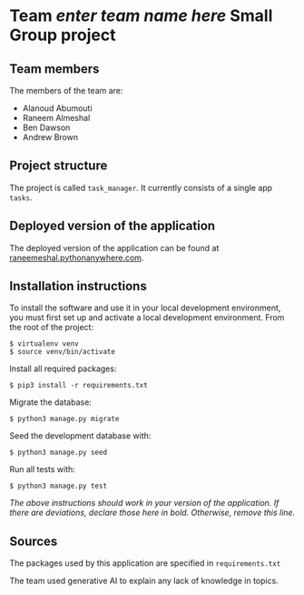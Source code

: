 # Team *enter team name here* Small Group project

## Team members
The members of the team are:
- Alanoud Abumouti
- Raneem Almeshal
- Ben Dawson
- Andrew Brown

## Project structure
The project is called `task_manager`.  It currently consists of a single app `tasks`.

## Deployed version of the application
The deployed version of the application can be found at [raneemeshal.pythonanywhere.com](raneemeshal.pythonanywhere.com).

## Installation instructions
To install the software and use it in your local development environment, you must first set up and activate a local development environment.  From the root of the project:

```
$ virtualenv venv
$ source venv/bin/activate
```

Install all required packages:

```
$ pip3 install -r requirements.txt
```

Migrate the database:

```
$ python3 manage.py migrate
```

Seed the development database with:

```
$ python3 manage.py seed
```

Run all tests with:
```
$ python3 manage.py test
```

*The above instructions should work in your version of the application.  If there are deviations, declare those here in bold.  Otherwise, remove this line.*

## Sources
The packages used by this application are specified in `requirements.txt`

The team used generative AI to explain any lack of knowledge in topics.

